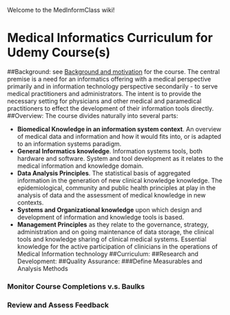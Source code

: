 Welcome to the MedInformClass wiki!
# Medical Informatics Curriculum for Udemy Course(s)
##Background:
see [Background and motivation](http://www.crunches-data.appspot.com/blog3.html) for the course.
The central premise is a need for an informatics offering with a medical perspective primarily and in information technology perspective secondarily - to serve medical practitioners and administrators. The intent is to provide the necessary setting for physicians and other medical and paramedical practitioners to effect the development of their information tools directly.
##Overview:
The course divides naturally into several parts:
* **Biomedical Knowledge in an information system context**. An overview of medical data and information and how it would fits into, or is adapted to an information systems paradigm.
* **General Informatics knowledge**. Information systems tools, both hardware and software. System and tool development as it relates to the medical information and knowledge domain.
* **Data Analysis Principles**. The statistical basis of aggregated information in the generation of new clinical knowledge knowledge. The epidemiological, community and public health principles at play in the analysis of data and the assessment of medical knowledge in new contexts.
* **Systems and Organizational knowledge** upon which design and development of information and knowledge tools is based.
* **Management Principles** as they relate to the governance, strategy, administration and on going maintenance of data storage, the clinical tools and knowledge sharing of clinical medical systems. Essential knowledge for the active participation of clinicians in the operations of Medical Information technology
##Curriculum:
##Research and Development:
##Quality Assurance:
###Define Measurables and Analysis Methods
### Monitor Course Completions v.s. Baulks
### Review and Assess Feedback

